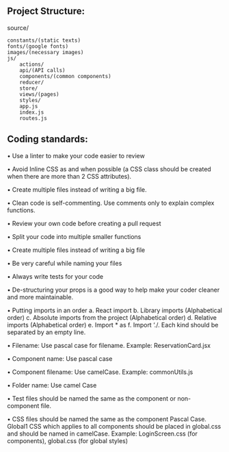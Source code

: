 ## Project Structure:
source/

	constants/(static texts)
	fonts/(google fonts)
	images/(necessary images)
	js/
		actions/
		api/(API calls)
		components/(common components)
		reducer/
		store/
 		views/(pages)
		styles/
		app.js
		index.js
		routes.js	



## Coding standards:

•	Use a linter to make your code easier to review

•	Avoid Inline CSS as and when possible (a CSS class should be created when there are more than 2 CSS attributes).

•	Create multiple files instead of writing a big file.

•	Clean code is self-commenting. Use comments only to explain complex functions.

•	Review your own code before creating a pull request

•	Split your code into multiple smaller functions

•	Create multiple files instead of writing a big file

•	Be very careful while naming your files

•	Always write tests for your code

•	De-structuring your props is a good way to help make your coder cleaner and more maintainable.

•	Putting imports in an order
	a. React import
	b. Library imports (Alphabetical order)
	c. Absolute imports from the project (Alphabetical order)
	d. Relative imports (Alphabetical order)
	e. Import * as
	f. Import ‘./<some file>.<some extension>
Each kind should be separated by an empty line.
	
•	Filename: Use pascal case for filename. Example: ReservationCard.jsx
	
•	Component name: Use pascal case
	
•	Component filename: Use camelCase. Example: commonUtils.js
	
•	Folder name: Use camel Case 
	
•	Test files should be named the same as the component or non-component file.
	
•	CSS files should be named the same as the component Pascal Case. Global1 CSS which applies to all components should be placed in global.css and should be named in camelCase. Example: LoginScreen.css (for components), global.css (for global styles)

